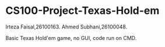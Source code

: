 # CS100-Project-Texas-Hold-em

Irteza Faisal,26100163.
Ahmed Subhani,26100048.


Basic Texas Hold'em game, no GUI, code run on CMD.


